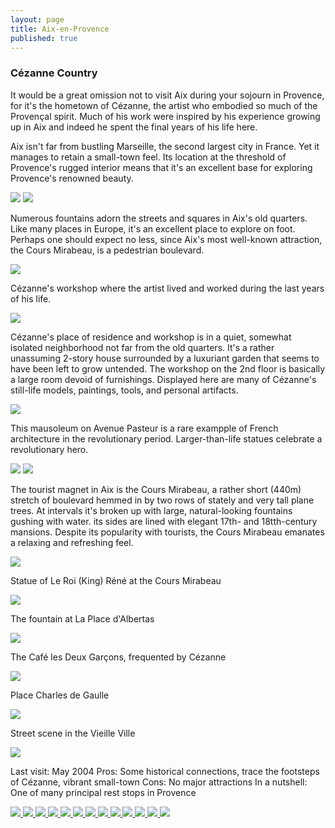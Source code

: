 ```yaml
---
layout: page
title: Aix-en-Provence
published: true
---
```

<h3>C&eacute;zanne Country</h3>

It would be a great omission not to visit Aix during your sojourn in Provence, for it's the hometown of C&eacute;zanne, the artist who embodied so much of the Provençal spirit. Much of his work were inspired by his experience growing up in Aix and indeed he spent the final years of his life here. 

Aix isn't far from bustling Marseille, the second largest city in France. Yet it manages to retain a small-town feel. Its location at the threshold of Provence's rugged interior means that it's an excellent base for exploring Provence's renowned beauty.

<img src='https://dl.dropboxusercontent.com/u/52804626/aix-en-provence/aixenprovencefontainequatredauphins.jpg'/>

<img src='https://dl.dropboxusercontent.com/u/52804626/aix-en-provence/aixenprovencewindows.jpg'/>

Numerous fountains adorn the streets and squares in Aix's old quarters. Like many places in Europe, it's an excellent place to explore on foot. Perhaps one should expect no less, since Aix's most well-known attraction, the Cours Mirabeau, is a pedestrian boulevard.

<img src='https://dl.dropboxusercontent.com/u/52804626/aix-en-provence/aixenprovencefontainesquare.jpg'/>

C&eacute;zanne's workshop where the artist lived and worked during the last years of his life.

<img src='https://dl.dropboxusercontent.com/u/52804626/aix-en-provence/aixenprovenceateliercezannefacade.jpg'/>

C&eacute;zanne's place of residence and workshop is in a quiet, somewhat isolated neighborhood not far from the old quarters. It's a rather unassuming 2-story house surrounded by a luxuriant garden that seems to have been left to grow untended. The workshop on the 2nd floor is basically a large room devoid of furnishings. Displayed here are many of C&eacute;zanne's still-life models, paintings, tools, and personal artifacts.

<img src='https://dl.dropboxusercontent.com/u/52804626/aix-en-provence/aixenprovenceateliercezannevert.jpg'/>

This mausoleum on Avenue Pasteur is a rare exampple of French architecture in the revolutionary period. Larger-than-life statues celebrate a revolutionary hero.

<img src='https://dl.dropboxusercontent.com/u/52804626/aix-en-provence/aixenprovencemonument.jpg'/>

<img src='https://dl.dropboxusercontent.com/u/52804626/aix-en-provence/aixenprovencestatuefence.jpg'/>

The tourist magnet in Aix is the Cours Mirabeau, a rather short (440m) stretch of boulevard hemmed in by two rows of stately and very tall plane trees. At intervals it's broken up with large, natural-looking fountains gushing with water. its sides are lined with elegant 17th- and 18tth-century mansions. Despite its popularity with tourists, the Cours Mirabeau emanates a relaxing and refreshing feel.

<img src='https://dl.dropboxusercontent.com/u/52804626/aix-en-provence/aixenprovencecoursmirabeau.jpg'/>

Statue of Le Roi (King) R&eacute;n&eacute; at the Cours Mirabeau

<img src='https://dl.dropboxusercontent.com/u/52804626/aix-en-provence/aixenprovenceleroi.jpg'/>

The fountain at La Place d'Albertas

<img src='https://dl.dropboxusercontent.com/u/52804626/aix-en-provence/aixenprovencefontaine.jpg'/>

The Caf&eacute; les Deux Garçons, frequented by C&eacute;zanne

<img src='https://dl.dropboxusercontent.com/u/52804626/aix-en-provence/aixenprovencecafelesdeuxgarcons.jpg'/>

Place Charles de Gaulle

<img src='https://dl.dropboxusercontent.com/u/52804626/aix-en-provence/aixenprovenceplacecharlesdegaulle.jpg'/>

Street scene in the Vieille Ville

<img src='https://dl.dropboxusercontent.com/u/52804626/aix-en-provence/aixenprovencestreetscene.jpg'/>

Last visit: May 2004
Pros: Some historical connections, trace the footsteps of C&eacute;zanne, vibrant small-town
Cons: No major attractions
In a nutshell: One of many principal rest stops in Provence
<!-- Darkbox -->
<div class="darkbox">
<a href="https://dl.dropboxusercontent.com/u/52804626/aix-en-provence/aixenprovenceateliercezannefacade.jpg" data-darkbox="aix-en-provence">
  <img src="https://dl.dropboxusercontent.com/u/52804626/aix-en-provence/thumbs/aixenprovenceateliercezannefacade.jpg" />
</a>
<a href="https://dl.dropboxusercontent.com/u/52804626/aix-en-provence/aixenprovenceateliercezannevert.jpg" data-darkbox="aix-en-provence">
  <img src="https://dl.dropboxusercontent.com/u/52804626/aix-en-provence/thumbs/aixenprovenceateliercezannevert.jpg" />
</a>
<a href="https://dl.dropboxusercontent.com/u/52804626/aix-en-provence/aixenprovencecafelesdeuxgarcons.jpg" data-darkbox="aix-en-provence">
  <img src="https://dl.dropboxusercontent.com/u/52804626/aix-en-provence/thumbs/aixenprovencecafelesdeuxgarcons.jpg" />
</a>
<a href="https://dl.dropboxusercontent.com/u/52804626/aix-en-provence/aixenprovencecoursmirabeau.jpg" data-darkbox="aix-en-provence">
  <img src="https://dl.dropboxusercontent.com/u/52804626/aix-en-provence/thumbs/aixenprovencecoursmirabeau.jpg" />
</a>
<a href="https://dl.dropboxusercontent.com/u/52804626/aix-en-provence/aixenprovencefontaine.jpg" data-darkbox="aix-en-provence">
  <img src="https://dl.dropboxusercontent.com/u/52804626/aix-en-provence/thumbs/aixenprovencefontaine.jpg" />
</a>
<a href="https://dl.dropboxusercontent.com/u/52804626/aix-en-provence/aixenprovencefontainequatredauphins.jpg" data-darkbox="aix-en-provence">
  <img src="https://dl.dropboxusercontent.com/u/52804626/aix-en-provence/thumbs/aixenprovencefontainequatredauphins.jpg" />
</a>
<a href="https://dl.dropboxusercontent.com/u/52804626/aix-en-provence/aixenprovencefontainesquare.jpg" data-darkbox="aix-en-provence">
  <img src="https://dl.dropboxusercontent.com/u/52804626/aix-en-provence/thumbs/aixenprovencefontainesquare.jpg" />
</a>
<a href="https://dl.dropboxusercontent.com/u/52804626/aix-en-provence/aixenprovenceleroi.jpg" data-darkbox="aix-en-provence">
  <img src="https://dl.dropboxusercontent.com/u/52804626/aix-en-provence/thumbs/aixenprovenceleroi.jpg" />
</a>
<a href="https://dl.dropboxusercontent.com/u/52804626/aix-en-provence/aixenprovencemonument.jpg" data-darkbox="aix-en-provence">
  <img src="https://dl.dropboxusercontent.com/u/52804626/aix-en-provence/thumbs/aixenprovencemonument.jpg" />
</a>
<a href="https://dl.dropboxusercontent.com/u/52804626/aix-en-provence/aixenprovenceplacecharlesdegaulle.jpg" data-darkbox="aix-en-provence">
  <img src="https://dl.dropboxusercontent.com/u/52804626/aix-en-provence/thumbs/aixenprovenceplacecharlesdegaulle.jpg" />
</a>
<a href="https://dl.dropboxusercontent.com/u/52804626/aix-en-provence/aixenprovencestatuefence.jpg" data-darkbox="aix-en-provence">
  <img src="https://dl.dropboxusercontent.com/u/52804626/aix-en-provence/thumbs/aixenprovencestatuefence.jpg" />
</a>
<a href="https://dl.dropboxusercontent.com/u/52804626/aix-en-provence/aixenprovencestreetscene.jpg" data-darkbox="aix-en-provence">
  <img src="https://dl.dropboxusercontent.com/u/52804626/aix-en-provence/thumbs/aixenprovencestreetscene.jpg" />
</a>
<a href="https://dl.dropboxusercontent.com/u/52804626/aix-en-provence/aixenprovencewindows.jpg" data-darkbox="aix-en-provence">
  <img src="https://dl.dropboxusercontent.com/u/52804626/aix-en-provence/thumbs/aixenprovencewindows.jpg" />
</a>

</div>
<!-- End darkbox -->